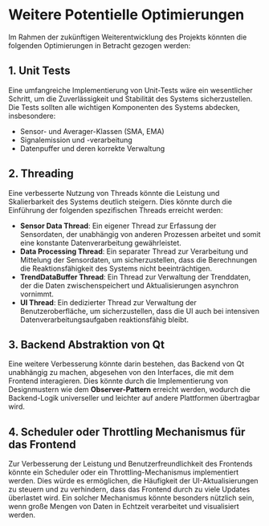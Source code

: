 
# Weitere Potentielle Optimierungen

Im Rahmen der zukünftigen Weiterentwicklung des Projekts könnten die folgenden Optimierungen in Betracht gezogen werden:

## 1. Unit Tests

Eine umfangreiche Implementierung von Unit-Tests wäre ein wesentlicher Schritt, um die Zuverlässigkeit und Stabilität des Systems sicherzustellen. Die Tests sollten alle wichtigen Komponenten des Systems abdecken, insbesondere:
- Sensor- und Averager-Klassen (SMA, EMA)
- Signalemission und -verarbeitung
- Datenpuffer und deren korrekte Verwaltung

## 2. Threading

Eine verbesserte Nutzung von Threads könnte die Leistung und Skalierbarkeit des Systems deutlich steigern. Dies könnte durch die Einführung der folgenden spezifischen Threads erreicht werden:
- **Sensor Data Thread**: Ein eigener Thread zur Erfassung der Sensordaten, der unabhängig von anderen Prozessen arbeitet und somit eine konstante Datenverarbeitung gewährleistet.
- **Data Processing Thread**: Ein separater Thread zur Verarbeitung und Mittelung der Sensordaten, um sicherzustellen, dass die Berechnungen die Reaktionsfähigkeit des Systems nicht beeinträchtigen.
- **TrendDataBuffer Thread**: Ein Thread zur Verwaltung der Trenddaten, der die Daten zwischenspeichert und Aktualisierungen asynchron vornimmt.
- **UI Thread**: Ein dedizierter Thread zur Verwaltung der Benutzeroberfläche, um sicherzustellen, dass die UI auch bei intensiven Datenverarbeitungsaufgaben reaktionsfähig bleibt.

## 3. Backend Abstraktion von Qt

Eine weitere Verbesserung könnte darin bestehen, das Backend von Qt unabhängig zu machen, abgesehen von den Interfaces, die mit dem Frontend interagieren. Dies könnte durch die Implementierung von Designmustern wie dem **Observer-Pattern** erreicht werden, wodurch die Backend-Logik universeller und leichter auf andere Plattformen übertragbar wird.

## 4. Scheduler oder Throttling Mechanismus für das Frontend

Zur Verbesserung der Leistung und Benutzerfreundlichkeit des Frontends könnte ein Scheduler oder ein Throttling-Mechanismus implementiert werden. Dies würde es ermöglichen, die Häufigkeit der UI-Aktualisierungen zu steuern und zu verhindern, dass das Frontend durch zu viele Updates überlastet wird. Ein solcher Mechanismus könnte besonders nützlich sein, wenn große Mengen von Daten in Echtzeit verarbeitet und visualisiert werden.


